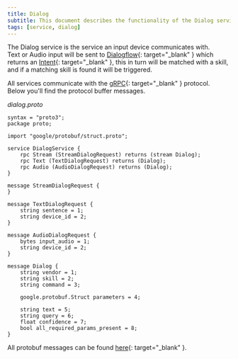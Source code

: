 ```yaml
---
title: Dialog
subtitle: This document describes the functionality of the Dialog service
tags: [service, dialog]
---
```


The Dialog service is the service an input device communicates with.  
Text or Audio input will be sent to [Dialogflow](https://dialogflow.com/){: target="_blank" } which returns an [Intent](https://cloud.google.com/dialogflow/docs/intents-overview){: target="_blank" }, this in turn will be matched with a skill, and if a matching skill is found it will be triggered.

All services communicate with the [gRPC](https://grpc.io/){: target="_blank" } protocol.  
Below you'll find the protocol buffer messages.    

_dialog.proto_
```
syntax = "proto3";
package proto;

import "google/protobuf/struct.proto";

service DialogService {
    rpc Stream (StreamDialogRequest) returns (stream Dialog);
    rpc Text (TextDialogRequest) returns (Dialog);
    rpc Audio (AudioDialogRequest) returns (Dialog);
}

message StreamDialogRequest {
}

message TextDialogRequest {
    string sentence = 1;
    string device_id = 2;
}

message AudioDialogRequest {
    bytes input_audio = 1;
    string device_id = 2;
}

message Dialog {
    string vendor = 1;
    string skill = 2;
    string command = 3;

    google.protobuf.Struct parameters = 4;

    string text = 5;
    string query = 6;
    float confidence = 7;
    bool all_required_params_present = 8;
}
```

All protobuf messages can be found [here](https://github.com/Q-assistant/proto){: target="_blank" }.
